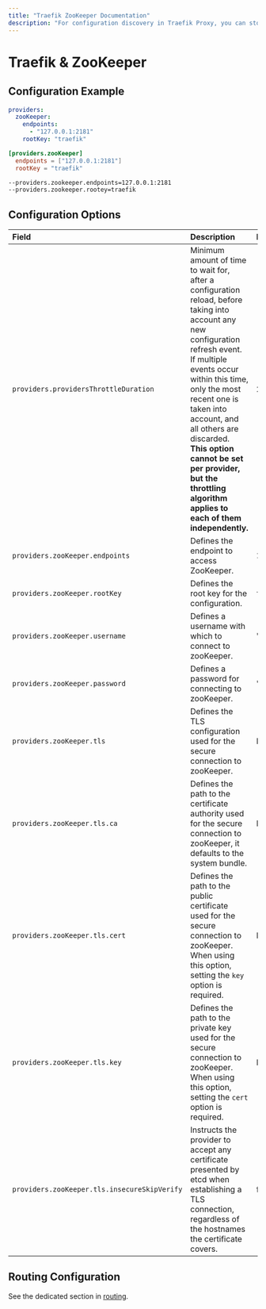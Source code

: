 ```yaml
---
title: "Traefik ZooKeeper Documentation"
description: "For configuration discovery in Traefik Proxy, you can store your configurations in ZooKeeper. Read the technical documentation."
---
```


# Traefik & ZooKeeper

## Configuration Example

```yaml tab="File (YAML)"
providers:
  zooKeeper:
    endpoints:
      - "127.0.0.1:2181"
    rootKey: "traefik"
```

```toml tab="File (TOML)"
[providers.zooKeeper]
  endpoints = ["127.0.0.1:2181"]
  rootKey = "traefik"
```

```bash tab="CLI"
--providers.zookeeper.endpoints=127.0.0.1:2181
--providers.zookeeper.rootey=traefik
```

## Configuration Options

| Field | Description                                               | Default              | Required |
|:------|:----------------------------------------------------------|:---------------------|:---------|
| `providers.providersThrottleDuration` | Minimum amount of time to wait for, after a configuration reload, before taking into account any new configuration refresh event.<br />If multiple events occur within this time, only the most recent one is taken into account, and all others are discarded.<br />**This option cannot be set per provider, but the throttling algorithm applies to each of them independently.** | 2s  | No |
| `providers.zooKeeper.endpoints` | Defines the endpoint to access ZooKeeper. |  `127.0.0.1:2181`     | Yes   |
| `providers.zooKeeper.rootKey` | Defines the root key for the configuration. |  `traefik`     | Yes   |
| `providers.zooKeeper.username` | Defines a username with which to connect to zooKeeper. |  ""   | No   |
| `providers.zooKeeper.password` | Defines a password for connecting to zooKeeper. |  ""    | No   |
| `providers.zooKeeper.tls` | Defines the TLS configuration used for the secure connection to zooKeeper. |  N/A    | No   |
| `providers.zooKeeper.tls.ca` | Defines the path to the certificate authority used for the secure connection to zooKeeper, it defaults to the system bundle.  |  N/A   | No   |
| `providers.zooKeeper.tls.cert` | Defines the path to the public certificate used for the secure connection to zooKeeper. When using this option, setting the `key` option is required. |  N/A   | Yes   |
| `providers.zooKeeper.tls.key` | Defines the path to the private key used for the secure connection to zooKeeper. When using this option, setting the `cert` option is required. |  N/A   | Yes   |
| `providers.zooKeeper.tls.insecureSkipVerify` | Instructs the provider to accept any certificate presented by etcd when establishing a TLS connection, regardless of the hostnames the certificate covers. | false   | No   |

## Routing Configuration

See the dedicated section in [routing](../../../../routing/providers/kv.md).
